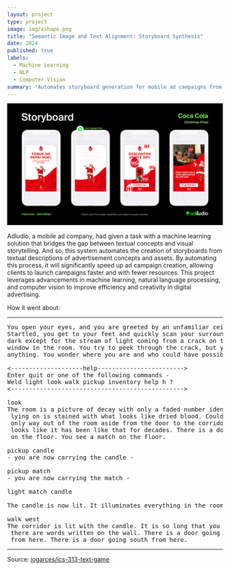 ```yaml
---
layout: project
type: project
image: img/xshape.png
title: "Semantic Image and Text Alignment: Storyboard Synthesis"
date: 2024
published: true
labels:
  - Machine Learning
  - NLP
  - Computer Vision
summary: "Automates storyboard generation for mobile ad campaigns from text descriptions."
---
```


<img class="img-fluid" src="../img/cotton/Adludio-CocaCola.png">

Adludio, a mobile ad company, had given a task with a machine learning solution that bridges the gap between textual concepts and visual storytelling. And so, this system automates the creation of storyboards from textual descriptions of advertisement concepts and assets. By automating this process, it will significantly speed up ad campaign creation, allowing clients to launch campaigns faster and with fewer resources. This project leverages advancements in machine learning, natural language processing, and computer vision to improve efficiency and creativity in digital advertising.

How it went about:

<hr>

<pre>
You open your eyes, and you are greeted by an unfamiliar ceiling.
Startled, you get to your feet and quickly scan your surroundings. It's
dark except for the stream of light coming from a crack on the only boarded
window in the room. You try to peek through the crack, but you cannot see
anything. You wonder where you are and who could have possibly brought you here.

<--------------------help------------------------>
Enter quit or one of the following commands -
Weld light look walk pickup inventory help h ?
<------------------------------------------------>

look
The room is a picture of decay with only a faded number identifying it as room-4. The bed you were
 lying on is stained with what looks like dried blood. Could it be your blood? No - it is not. The
 only way out of the room aside from the door to the corridor is a window that is boarded shut. It
 looks like it has been like that for decades. There is a door going west from here. You see a candle
 on the floor. You see a match on the floor.

pickup candle
- you are now carrying the candle -

pickup match
- you are now carrying the match -

light match candle

The candle is now lit. It illuminates everything in the room.

walk west
The corridor is lit with the candle. It is so long that you cannot see to the end. You notice that
 there are words written on the wall. There is a door going east from here. There is a way going north
 from here. There is a door going south from here.
</pre>

<hr>

Source: <a href="https://github.com/jogarces/ics-313-text-game"><i class="large github icon "></i>jogarces/ics-313-text-game</a>
